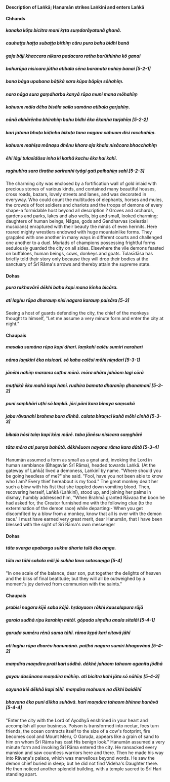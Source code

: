 #### Description of Laṅkā; Hanumān strikes Laṅkinī and enters Laṅkā

#### Chhands

##### kanaka kōṭa bicitra mani kṛta suṃdarāyatanā ghanā.
##### cauhaṭṭa haṭṭa subaṭṭa bīthīṃ cāru pura bahu bidhi banā
##### gaja bāji khaccara nikara padacara ratha barūthinha kō ganai
##### bahurūpa nisicara jūtha atibala sēna baranata nahiṃ banai [5-2-1]
##### bana bāga upabana bāṭikā sara kūpa bāpīṃ sōhahīṃ.
##### nara nāga sura gaṃdharba kanyā rūpa muni mana mōhahīṃ
##### kahuom māla dēha bisāla saila samāna atibala garjahīṃ.
##### nānā akhārēnha bhirahiṃ bahu bidhi ēka ēkanha tarjahīṃ [5-2-2]
##### kari jatana bhaṭa kōṭinha bikaṭa tana nagara cahuom disi racchahīṃ.
##### kahuom mahiṣa mānaṣu dhēnu khara aja khala nisācara bhacchahīṃ
##### ēhi lāgi tulasīdāsa inha kī kathā kachu ēka hai kahī.
##### raghubīra sara tīratha sarīranhi tyāgi gati paihahiṃ sahī [5-2-3]

The charming city was enclosed by a fortification wall of gold inlaid with precious stones of various kinds, and contained many beautiful houses, cross roads, bazars, lovely streets and lanes, and was decorated in everyway. Who could count the multitudes of elephants, horses and mules, the crowds of foot soldiers and chariots and the troops of demons of every shape-a formidable host beyond all description ? Groves and orchards, gardens and parks, lakes and also wells, big and small, looked charming; daughters of human beings, Nāgas, gods and Gandharvas (celestial musicians) enraptured with their beauty the minds of even hermits. Here roared mighty wrestlers endowed with huge mountainlike forms. They grappled with one another in many ways in different courts and challenged one another to a duel. Myriads of champions possessing frightful forms sedulously guarded the city on all sides. Elsewhere the vile demons feasted on buffaloes, human beings, cows, donkeys and goats. Tulasīdāsa has briefly told their story only because they will drop their bodies at the sanctuary of Śrī Rāma's arrows and thereby attain the supreme state.

#### Dohas

##### pura rakhavārē dēkhi bahu kapi mana kīnha bicāra.
##### ati laghu rūpa dharauṃ nisi nagara karauṃ paisāra [5-3]

Seeing a host of guards defending the city, the chief of the monkeys thought to himself, "Let me assume a very minute form and enter the city at night."

#### Chaupais

##### masaka samāna rūpa kapi dharī. laṃkahi calēu sumiri naraharī
##### nāma laṃkinī ēka nisicarī. sō kaha calēsi mōhi niṃdarī [5-3-1]
##### jānēhi nahīṃ maramu saṭha mōrā. mōra ahāra jahāom lagi cōrā
##### muṭhikā ēka mahā kapi hanī. rudhira bamata dharanīṃ ḍhanamanī [5-3-2]
##### puni saṃbhāri uṭhi sō laṃkā. jōri pāni kara binaya saṃsakā
##### jaba rāvanahi brahma bara dīnhā. calata biraṃci kahā mōhi cīnhā [5-3-3]
##### bikala hōsi taiṃ kapi kēṃ mārē. taba jānēsu nisicara saṃghārē
##### tāta mōra ati punya bahūtā. dēkhēuom nayana rāma kara dūtā [5-3-4]

Hanumān assumed a form as small as a gnat and, invoking the Lord in human semblance (Bhagavān Śrī Rāma), headed towards Laṅkā. (At the gateway of Laṅkā) lived a demoness, Laṅkinī by name. "Where should you be going heedless of me?" she said. "Fool, have you not been able to know who I am? Every thief hereabout is my food." The great monkey dealt her such a blow with his fist that she toppled down vomiting blood. Then, recovering herself, Laṅkā (Laṅkinī), stood up, and joining her palms in dismay, humbly addressed him, "When Brahmā granted Rāvaṇa the boon he had asked for, the Creator furnished me with the following clue (to the extermination of the demon race) while departing:-'When you get discomfited by a blow from a monkey, know that all is over with the demon race.' I must have earned very great merit, dear Hanumān, that I have been blessed with the sight of Śrī Rāma's own messenger

#### Dohas

##### tāta svarga apabarga sukha dharia tulā ēka aṃga.
##### tūla na tāhi sakala mili jō sukha lava satasaṃga [5-4]

"In one scale of the balance, dear son, put together the delights of heaven and the bliss of final beatitude; but they will all be outweighed by a moment's joy derived from communion with the saints."

#### Chaupais

##### prabisi nagara kījē saba kājā. hṛdayaom rākhi kausalapura rājā
##### garala sudhā ripu karahiṃ mitāī. gōpada siṃdhu anala sitalāī [5-4-1]
##### garuḍa sumēru rēnū sama tāhī. rāma kṛpā kari citavā jāhī
##### ati laghu rūpa dharēu hanumānā. paiṭhā nagara sumiri bhagavānā [5-4-2]
##### maṃdira maṃdira prati kari sōdhā. dēkhē jahaom tahaom aganita jōdhā
##### gayau dasānana maṃdira māhīṃ. ati bicitra kahi jāta sō nāhīṃ [5-4-3]
##### sayana kiē dēkhā kapi tēhī. maṃdira mahuom na dīkhi baidēhī
##### bhavana ēka puni dīkha suhāvā. hari maṃdira tahaom bhinna banāvā [5-4-4]

"Enter the city with the Lord of Ayodhyā enshrined in your heart and accomplish all your business. Poison is transformed into nectar, foes turn friends, the ocean contracts itself to the size of a cow's footprint, fire becomes cool and Mount Meru, O Garuḍa, appears like a grain of sand to him on whom Śrī Rāma has cast His benign look." Hanumān assumed a very minute form and invoking Śrī Rāma entered the city. He ransacked every mansion and saw countless warriors here and there. Then he made his way into Rāvaṇa's palace, which was marvellous beyond words. He saw the demon chief buried in sleep; but he did not find Videha's Daughter there. He then noticed another splendid building, with a temple sacred to Śrī Hari standing apart.
